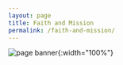 ```yaml
---
layout: page
title: Faith and Mission
permalink: /faith-and-mission/
---
```

![page banner](/assets/images/MCMC团队开幕.jpg){:width="100%"}